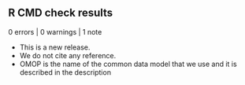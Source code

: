 ## R CMD check results

0 errors | 0 warnings | 1 note

* This is a new release.
* We do not cite any reference.
* OMOP is the name of the common data model that we use and it is described in 
the description
